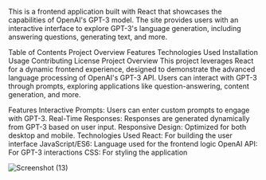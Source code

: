 
This is a frontend application built with React that showcases the capabilities of OpenAI's GPT-3 model. The site provides users with an interactive interface to explore GPT-3's language generation, including answering questions, generating text, and more.

Table of Contents
Project Overview
Features
Technologies Used
Installation
Usage
Contributing
License
Project Overview
This project leverages React for a dynamic frontend experience, designed to demonstrate the advanced language processing of OpenAI's GPT-3 API. Users can interact with GPT-3 through prompts, exploring applications like question-answering, content generation, and more.

Features
Interactive Prompts: Users can enter custom prompts to engage with GPT-3.
Real-Time Responses: Responses are generated dynamically from GPT-3 based on user input.
Responsive Design: Optimized for both desktop and mobile.
Technologies Used
React: For building the user interface
JavaScript/ES6: Language used for the frontend logic
OpenAI API: For GPT-3 interactions
CSS: For styling the application

![Screenshot (13)](https://github.com/user-attachments/assets/fe34814d-7125-4a93-91d2-b4d738886a9e)






